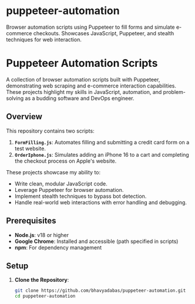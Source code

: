 # puppeteer-automation
Browser automation scripts using Puppeteer to fill forms and simulate e-commerce checkouts. Showcases JavaScript, Puppeteer, and stealth techniques for web interaction.

# Puppeteer Automation Scripts

A collection of browser automation scripts built with Puppeteer, demonstrating web scraping and e-commerce interaction capabilities. These projects highlight my skills in JavaScript, automation, and problem-solving as a budding software and DevOps engineer.

## Overview

This repository contains two scripts:
1. **`FormFilling.js`**: Automates filling and submitting a credit card form on a test website.
2. **`OrderIphone.js`**: Simulates adding an iPhone 16 to a cart and completing the checkout process on Apple's website.

These projects showcase my ability to:
- Write clean, modular JavaScript code.
- Leverage Puppeteer for browser automation.
- Implement stealth techniques to bypass bot detection.
- Handle real-world web interactions with error handling and debugging.

## Prerequisites

- **Node.js**: v18 or higher
- **Google Chrome**: Installed and accessible (path specified in scripts)
- **npm**: For dependency management

## Setup

1. **Clone the Repository**:
   ```bash
   git clone https://github.com/bhavyadabas/puppeteer-automation.git
   cd puppeteer-automation
